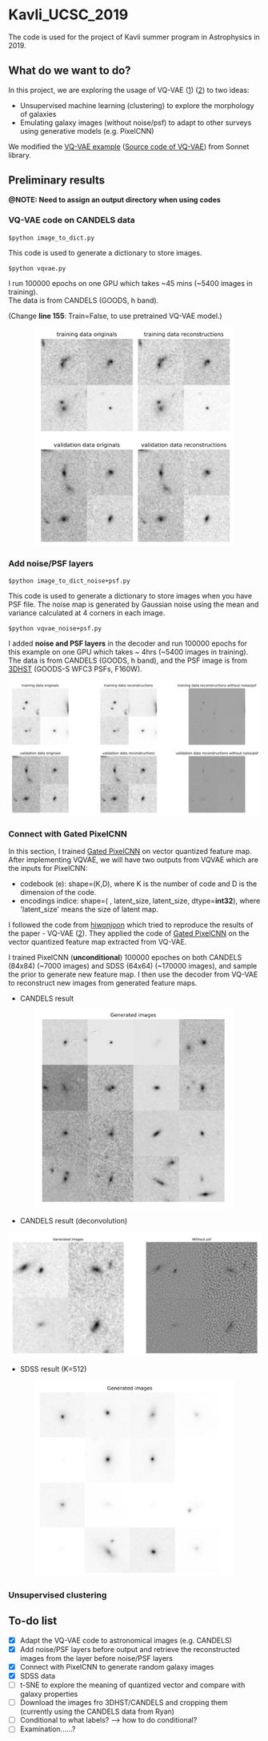 # Kavli_UCSC_2019
 The code is used for the project of Kavli summer program in Astrophysics in 2019. 

## What do we want to do?
 In this project, we are exploring the usage of VQ-VAE ([1](https://arxiv.org/abs/1711.00937)) ([2](https://arxiv.org/pdf/1906.00446.pdf)) to two ideas:
 - Unsupervised machine learning (clustering) to explore the morphology of galaxies
 - Emulating galaxy images (without noise/psf) to adapt to other surveys using generative models (e.g. PixelCNN)
 
 We modified the [VQ-VAE example](https://github.com/deepmind/sonnet/blob/master/sonnet/examples/vqvae_example.ipynb) ([Source code of VQ-VAE](https://github.com/deepmind/sonnet/blob/master/sonnet/python/modules/nets/vqvae.py)) from Sonnet library.
 
## Preliminary results
**@NOTE: Need to assign an output directory when using codes**
### VQ-VAE code on CANDELS data
 ```
 $python image_to_dict.py
 ```  
  This code is used to generate a dictionary to store images.
  
 ```
 $python vqvae.py
 ```
  I run 100000 epochs on one GPU which takes ~45 mins (~5400 images in training).  
  The data is from CANDELS (GOODS, h band).
  
  (Change **line 155**: Train=False, to use pretrained VQ-VAE model.)
  
  <p align="center">
  <img src="https://github.com/tycheng-sunny/Project_Kavli_UCSC_2019/blob/master/images/reconstruction_candels_100000.png" width=400>
  </p>
  
### Add noise/PSF layers
  ```
  $python image_to_dict_noise+psf.py
  ```  
  This code is used to generate a dictionary to store images when you have PSF file. The noise map is generated by Gaussian noise using the mean and variance calculated at 4 corners in each image.

  ```
  $python vqvae_noise+psf.py
  ```  
  I added **noise and PSF layers** in the decoder and run 100000 epochs for this example on one GPU which takes ~ 4hrs (~5400 images in training).
  The data is from CANDELS (GOODS, h band), and the PSF image is from [3DHST](https://3dhst.research.yale.edu/Data.php) (GOODS-S WFC3 PSFs, F160W).
  
  ![](https://github.com/tycheng-sunny/Project_Kavli_UCSC_2019/blob/master/images/reconstruction_candels_noise+psf_100000.png)
  
### Connect with Gated PixelCNN
  In this section, I trained [Gated PixelCNN](https://arxiv.org/pdf/1606.05328.pdf) on vector quantized feature map. After implementing VQVAE, we will have two outputs from VQVAE which are the inputs for PixelCNN:
  
  - codebook (e): shape=(K,D), where K is the number of code and D is the dimension of the code.
  - encodings indice: shape=( , latent_size, latent_size, dtype=**int32**), where 'latent_size' means the size of latent map.
  
  I followed the code from [hiwonjoon](https://github.com/hiwonjoon/tf-vqvae) which tried to reproduce the results of the paper - VQ-VAE ([2](https://arxiv.org/pdf/1906.00446.pdf)). They applied the code of [Gated PixelCNN](https://github.com/anantzoid/Conditional-PixelCNN-decoder/tree/9a5c9a3df2c58100cf5e3600392e67db8ac7a59e) on the vector quantized feature map extracted from VQ-VAE.
  
  I trained PixelCNN (**unconditional**) 100000 epoches on both CANDELS (84x84) (~7000 images) and SDSS (64x64) (~170000 images), and sample the prior to generate new feature map. I then use the decoder from VQ-VAE to reconstruct new images from generated feature maps.
  
  - CANDELS result
  <p align="center">
  <img src="https://github.com/tycheng-sunny/Project_Kavli_UCSC_2019/blob/master/images/generated_imgs_pixelcnn_candels_100000.png" width=400>
  </p>
  
  - CANDELS result (deconvolution)
  <p align="center">
  <img src="https://github.com/tycheng-sunny/Project_Kavli_UCSC_2019/blob/master/images/generated_imgs_pixelcnn_psf_100000.png" width=800>
  </p>

  - SDSS result (K=512)
  <p align="center">
  <img src="https://github.com/tycheng-sunny/Project_Kavli_UCSC_2019/blob/master/images/generated_imgs_pixelcnn_sdss_100000.png" width=400>
  </p>
  
### Unsupervised clustering
 
## To-do list
 - [x] Adapt the VQ-VAE code to astronomical images (e.g. CANDELS)
 - [x] Add noise/PSF layers before output and retrieve the reconstructed images from the layer before noise/PSF layers
 - [x] Connect with PixelCNN to generate random galaxy images
 - [x] SDSS data
 - [ ] t-SNE to explore the meaning of quantized vector and compare with galaxy properties
 - [ ] Download the images fro 3DHST/CANDELS and cropping them (currently using the CANDELS data from Ryan)
 - [ ] Conditional to what labels? --> how to do conditional?
 - [ ] Examination......?
